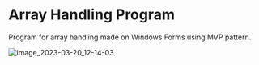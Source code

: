# Array Handling Program

Program for array handling made on Windows Forms using MVP pattern.

![image_2023-03-20_12-14-03](https://user-images.githubusercontent.com/60883514/226310197-5ad0bc31-1ea6-4e5b-8f4b-4db9e50b414e.png)
